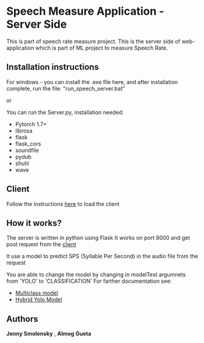 # Speech Measure Application - Server Side

This is part of speech rate measure project.
This is the server side of web-application which is part of ML project to measure Speech Rate.

## Installation instructions
For windows - you can install the .exe file here, and after installation complete, run the file: "run_speech_server.bat"

or 

You can run the Server.py, installation needed:
* Pytorch 1.7+
* librosa
* flask
* flask_cors
* soundfile
* pydub
* shutil
* wave


## Client
Follow the instructions [here](https://github.com/Jenny-Smolenksy/speech-rate-client) to load the client

## How it works?

The server is written in python using Flask
It works on port 8000 and get post request from the [client](https://github.com/Jenny-Smolenksy/speech-rate-client)

It use a model to predict SPS (Syllable Per Second) in the audio file from the request

You are able to change the model by changing in modelTest argumnets from 'YOLO' to 'CLASSIFICATION'
For farther documentation see:
* [Multiclass model](https://github.com/Jenny-Smolenksy/ClassificationSpeechNet)
* [Hybrid Yolo Model](https://github.com/almog1/SpeechVowelsNet)



## Authors

**Jenny Smolensky** , **Almog Gueta**
